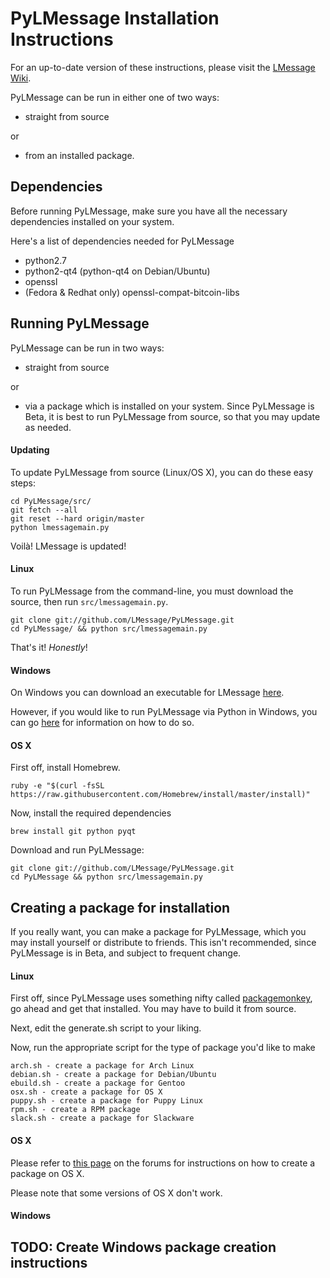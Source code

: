 # PyLMessage Installation Instructions

For an up-to-date version of these instructions, please visit the
[LMessage Wiki](https://lmessage.org/wiki/Compiling_instructions).

PyLMessage can be run in either one of two ways:

- straight from source
 
 or 
- from an installed
package.

## Dependencies
Before running PyLMessage, make sure you have all the necessary dependencies
installed on your system.

Here's a list of dependencies needed for PyLMessage
- python2.7
- python2-qt4 (python-qt4 on Debian/Ubuntu)
- openssl
- (Fedora & Redhat only) openssl-compat-bitcoin-libs 

## Running PyLMessage
PyLMessage can be run in two ways: 
- straight from source

 or 
- via a package which is installed on your system. Since PyLMessage is Beta, it is best to run
PyLMessage from source, so that you may update as needed.

#### Updating
To update PyLMessage from source (Linux/OS X), you can do these easy steps:
```
cd PyLMessage/src/
git fetch --all
git reset --hard origin/master
python lmessagemain.py
```
Voilà! LMessage is updated!

#### Linux
To run PyLMessage from the command-line, you must download the source, then
run `src/lmessagemain.py`.
```
git clone git://github.com/LMessage/PyLMessage.git
cd PyLMessage/ && python src/lmessagemain.py
```

That's it! *Honestly*!

#### Windows
On Windows you can download an executable for LMessage
[here](https://github.com/LMessage/PyLMessage/releases/download/0.6.3.2/LMessage_x86_0.6.3.2.exe).

However, if you would like to run PyLMessage via Python in Windows, you can
go [here](https://lmessage.org/wiki/Compiling_instructions#Windows) for
information on how to do so.

#### OS X
First off, install Homebrew.
```
ruby -e "$(curl -fsSL https://raw.githubusercontent.com/Homebrew/install/master/install)"
```

Now, install the required dependencies
```
brew install git python pyqt
```

Download and run PyLMessage:
```
git clone git://github.com/LMessage/PyLMessage.git
cd PyLMessage && python src/lmessagemain.py
```

## Creating a package for installation
If you really want, you can make a package for PyLMessage, which you may
install yourself or distribute to friends. This isn't recommended, since
PyLMessage is in Beta, and subject to frequent change.

#### Linux
First off, since PyLMessage uses something nifty called
[packagemonkey](https://github.com/fuzzgun/packagemonkey), go ahead and get
that installed. You may have to build it from source.

Next, edit the generate.sh script to your liking.

Now, run the appropriate script for the type of package you'd like to make
```
arch.sh - create a package for Arch Linux
debian.sh - create a package for Debian/Ubuntu
ebuild.sh - create a package for Gentoo
osx.sh - create a package for OS X
puppy.sh - create a package for Puppy Linux
rpm.sh - create a RPM package
slack.sh - create a package for Slackware
```

#### OS X
Please refer to
[this page](https://lmessage.org/forum/index.php/topic,2761.0.html) on the
forums for instructions on how to create a package on OS X.

Please note that some versions of OS X don't work.

#### Windows
## TODO: Create Windows package creation instructions
